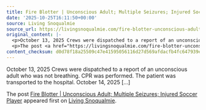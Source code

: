 ```yaml
---
title: Fire Blotter | Unconscious Adult; Multiple Seizures; Injured Soccer Player
date: '2025-10-25T16:11:50+00:00'
source: Living Snoqualmie
source_url: https://livingsnoqualmie.com/fire-blotter-unconscious-adult-multiple-seizures-injured-soccer-player/?utm_source=rss&utm_medium=rss&utm_campaign=fire-blotter-unconscious-adult-multiple-seizures-injured-soccer-player
original_content: |-
  <p>October 13, 2025 Crews were dispatched to a report of an unconscious adult who was not breathing. CPR was performed. The patient was transported to the hospital. October 14, 2025 [&#8230;]</p>
  <p>The post <a href="https://livingsnoqualmie.com/fire-blotter-unconscious-adult-multiple-seizures-injured-soccer-player/">Fire Blotter | Unconscious Adult; Multiple Seizures; Injured Soccer Player</a> appeared first on <a href="https://livingsnoqualmie.com">Living Snoqualmie</a>.</p>
content_checksum: d0d78f18a25509c47e41595056116d27d569afdacfb4fc647939efafc8e6841b
---
```


October 13, 2025 Crews were dispatched to a report of an unconscious adult who was not breathing. CPR was performed. The patient was transported to the hospital. October 14, 2025 […]

The post [Fire Blotter | Unconscious Adult; Multiple Seizures; Injured Soccer Player](https://livingsnoqualmie.com/fire-blotter-unconscious-adult-multiple-seizures-injured-soccer-player/) appeared first on [Living Snoqualmie](https://livingsnoqualmie.com).

